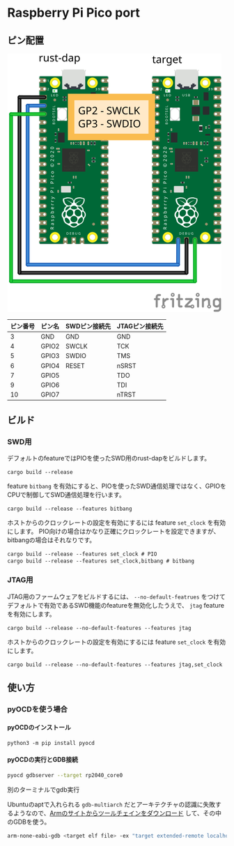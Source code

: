 # Raspberry Pi Pico port

## ピン配置

![ピン配置](./rust-dap-pico.svg)

| ピン番号 | ピン名 | SWDピン接続先 | JTAGピン接続先 |
|:--------|:-------|:-------------|:--------------|
| 3       | GND    | GND          | GND           |
| 4       | GPIO2  | SWCLK        | TCK           |
| 5       | GPIO3  | SWDIO        | TMS           |
| 6       | GPIO4  | RESET        | nSRST         |
| 7       | GPIO5  |              | TDO           |
| 9       | GPIO6  |              | TDI           |
| 10      | GPIO7  |              | nTRST         |

## ビルド

### SWD用

デフォルトのfeatureではPIOを使ったSWD用のrust-dapをビルドします。

```
cargo build --release
```

feature `bitbang` を有効にすると、PIOを使ったSWD通信処理ではなく、GPIOをCPUで制御してSWD通信処理を行います。

```
cargo build --release --features bitbang
```

ホストからのクロックレートの設定を有効にするには feature `set_clock` を有効にします。 PIO向けの場合はかなり正確にクロックレートを設定できますが、bitbangの場合はそれなりです。

```
cargo build --release --features set_clock # PIO
cargo build --release --features set_clock,bitbang # bitbang
```

### JTAG用

JTAG用のファームウェアをビルドするには、 `--no-default-featrues` をつけて デフォルトで有効であるSWD機能のfeatureを無効化したうえで、 `jtag` featureを有効にします。

```
cargo build --release --no-default-features --features jtag
```

ホストからのクロックレートの設定を有効にするには feature `set_clock` を有効にします。

```
cargo build --release --no-default-features --features jtag,set_clock
```





## 使い方

### pyOCDを使う場合

#### pyOCDのインストール

```
python3 -m pip install pyocd
```

#### pyOCDの実行とGDB接続

```sh
pyocd gdbserver --target rp2040_core0
```

別のターミナルでgdb実行

Ubuntuのaptで入れられる `gdb-multiarch` だとアーキテクチャの認識に失敗するようなので、[Armのサイトからツールチェインをダウンロード](https://developer.arm.com/downloads/-/gnu-rm) して、その中のGDBを使う。

```sh
arm-none-eabi-gdb <target elf file> -ex "target extended-remote localhost:3333"
```
